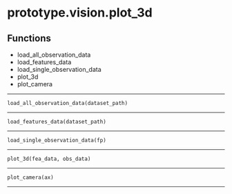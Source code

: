 # prototype.vision.plot_3d



## Functions

- load_all_observation_data
- load_features_data
- load_single_observation_data
- plot_3d
- plot_camera

---


    load_all_observation_data(dataset_path)


---

    load_features_data(dataset_path)


---

    load_single_observation_data(fp)


---

    plot_3d(fea_data, obs_data)


---

    plot_camera(ax)


---
